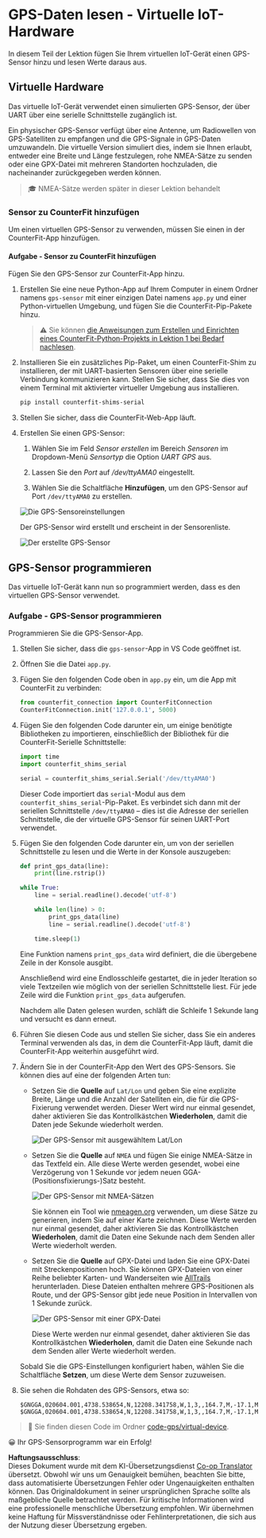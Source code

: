 <!--
CO_OP_TRANSLATOR_METADATA:
{
  "original_hash": "64f18a8f8aaa1fef5e7320e0992d8b3a",
  "translation_date": "2025-08-25T22:57:41+00:00",
  "source_file": "3-transport/lessons/1-location-tracking/virtual-device-gps-sensor.md",
  "language_code": "de"
}
-->
# GPS-Daten lesen - Virtuelle IoT-Hardware

In diesem Teil der Lektion fügen Sie Ihrem virtuellen IoT-Gerät einen GPS-Sensor hinzu und lesen Werte daraus aus.

## Virtuelle Hardware

Das virtuelle IoT-Gerät verwendet einen simulierten GPS-Sensor, der über UART über eine serielle Schnittstelle zugänglich ist.

Ein physischer GPS-Sensor verfügt über eine Antenne, um Radiowellen von GPS-Satelliten zu empfangen und die GPS-Signale in GPS-Daten umzuwandeln. Die virtuelle Version simuliert dies, indem sie Ihnen erlaubt, entweder eine Breite und Länge festzulegen, rohe NMEA-Sätze zu senden oder eine GPX-Datei mit mehreren Standorten hochzuladen, die nacheinander zurückgegeben werden können.

> 🎓 NMEA-Sätze werden später in dieser Lektion behandelt

### Sensor zu CounterFit hinzufügen

Um einen virtuellen GPS-Sensor zu verwenden, müssen Sie einen in der CounterFit-App hinzufügen.

#### Aufgabe - Sensor zu CounterFit hinzufügen

Fügen Sie den GPS-Sensor zur CounterFit-App hinzu.

1. Erstellen Sie eine neue Python-App auf Ihrem Computer in einem Ordner namens `gps-sensor` mit einer einzigen Datei namens `app.py` und einer Python-virtuellen Umgebung, und fügen Sie die CounterFit-Pip-Pakete hinzu.

    > ⚠️ Sie können [die Anweisungen zum Erstellen und Einrichten eines CounterFit-Python-Projekts in Lektion 1 bei Bedarf nachlesen](../../../1-getting-started/lessons/1-introduction-to-iot/virtual-device.md).

1. Installieren Sie ein zusätzliches Pip-Paket, um einen CounterFit-Shim zu installieren, der mit UART-basierten Sensoren über eine serielle Verbindung kommunizieren kann. Stellen Sie sicher, dass Sie dies von einem Terminal mit aktivierter virtueller Umgebung aus installieren.

    ```sh
    pip install counterfit-shims-serial
    ```

1. Stellen Sie sicher, dass die CounterFit-Web-App läuft.

1. Erstellen Sie einen GPS-Sensor:

    1. Wählen Sie im Feld *Sensor erstellen* im Bereich *Sensoren* im Dropdown-Menü *Sensortyp* die Option *UART GPS* aus.

    1. Lassen Sie den *Port* auf */dev/ttyAMA0* eingestellt.

    1. Wählen Sie die Schaltfläche **Hinzufügen**, um den GPS-Sensor auf Port `/dev/ttyAMA0` zu erstellen.

    ![Die GPS-Sensoreinstellungen](../../../../../translated_images/counterfit-create-gps-sensor.6385dc9357d85ad1d47b4abb2525e7651fd498917d25eefc5a72feab09eedc70.de.png)

    Der GPS-Sensor wird erstellt und erscheint in der Sensorenliste.

    ![Der erstellte GPS-Sensor](../../../../../translated_images/counterfit-gps-sensor.3fbb15af0a5367566f2f11324ef5a6f30861cdf2b497071a5e002b7aa473550e.de.png)

## GPS-Sensor programmieren

Das virtuelle IoT-Gerät kann nun so programmiert werden, dass es den virtuellen GPS-Sensor verwendet.

### Aufgabe - GPS-Sensor programmieren

Programmieren Sie die GPS-Sensor-App.

1. Stellen Sie sicher, dass die `gps-sensor`-App in VS Code geöffnet ist.

1. Öffnen Sie die Datei `app.py`.

1. Fügen Sie den folgenden Code oben in `app.py` ein, um die App mit CounterFit zu verbinden:

    ```python
    from counterfit_connection import CounterFitConnection
    CounterFitConnection.init('127.0.0.1', 5000)
    ```

1. Fügen Sie den folgenden Code darunter ein, um einige benötigte Bibliotheken zu importieren, einschließlich der Bibliothek für die CounterFit-Serielle Schnittstelle:

    ```python
    import time
    import counterfit_shims_serial
    
    serial = counterfit_shims_serial.Serial('/dev/ttyAMA0')
    ```

    Dieser Code importiert das `serial`-Modul aus dem `counterfit_shims_serial`-Pip-Paket. Es verbindet sich dann mit der seriellen Schnittstelle `/dev/ttyAMA0` – dies ist die Adresse der seriellen Schnittstelle, die der virtuelle GPS-Sensor für seinen UART-Port verwendet.

1. Fügen Sie den folgenden Code darunter ein, um von der seriellen Schnittstelle zu lesen und die Werte in der Konsole auszugeben:

    ```python
    def print_gps_data(line):
        print(line.rstrip())
    
    while True:
        line = serial.readline().decode('utf-8')
    
        while len(line) > 0:
            print_gps_data(line)
            line = serial.readline().decode('utf-8')
    
        time.sleep(1)
    ```

    Eine Funktion namens `print_gps_data` wird definiert, die die übergebene Zeile in der Konsole ausgibt.

    Anschließend wird eine Endlosschleife gestartet, die in jeder Iteration so viele Textzeilen wie möglich von der seriellen Schnittstelle liest. Für jede Zeile wird die Funktion `print_gps_data` aufgerufen.

    Nachdem alle Daten gelesen wurden, schläft die Schleife 1 Sekunde lang und versucht es dann erneut.

1. Führen Sie diesen Code aus und stellen Sie sicher, dass Sie ein anderes Terminal verwenden als das, in dem die CounterFit-App läuft, damit die CounterFit-App weiterhin ausgeführt wird.

1. Ändern Sie in der CounterFit-App den Wert des GPS-Sensors. Sie können dies auf eine der folgenden Arten tun:

    * Setzen Sie die **Quelle** auf `Lat/Lon` und geben Sie eine explizite Breite, Länge und die Anzahl der Satelliten ein, die für die GPS-Fixierung verwendet werden. Dieser Wert wird nur einmal gesendet, daher aktivieren Sie das Kontrollkästchen **Wiederholen**, damit die Daten jede Sekunde wiederholt werden.

      ![Der GPS-Sensor mit ausgewähltem Lat/Lon](../../../../../translated_images/counterfit-gps-sensor-latlon.008c867d75464fbe7f84107cc57040df565ac07cb57d2f21db37d087d470197d.de.png)

    * Setzen Sie die **Quelle** auf `NMEA` und fügen Sie einige NMEA-Sätze in das Textfeld ein. Alle diese Werte werden gesendet, wobei eine Verzögerung von 1 Sekunde vor jedem neuen GGA-(Positionsfixierungs-)Satz besteht.

      ![Der GPS-Sensor mit NMEA-Sätzen](../../../../../translated_images/counterfit-gps-sensor-nmea.c62eea442171e17e19528b051b104cfcecdc9cd18db7bc72920f29821ae63f73.de.png)

      Sie können ein Tool wie [nmeagen.org](https://www.nmeagen.org) verwenden, um diese Sätze zu generieren, indem Sie auf einer Karte zeichnen. Diese Werte werden nur einmal gesendet, daher aktivieren Sie das Kontrollkästchen **Wiederholen**, damit die Daten eine Sekunde nach dem Senden aller Werte wiederholt werden.

    * Setzen Sie die **Quelle** auf GPX-Datei und laden Sie eine GPX-Datei mit Streckenpositionen hoch. Sie können GPX-Dateien von einer Reihe beliebter Karten- und Wanderseiten wie [AllTrails](https://www.alltrails.com/) herunterladen. Diese Dateien enthalten mehrere GPS-Positionen als Route, und der GPS-Sensor gibt jede neue Position in Intervallen von 1 Sekunde zurück.

      ![Der GPS-Sensor mit einer GPX-Datei](../../../../../translated_images/counterfit-gps-sensor-gpxfile.8310b063ce8a425ccc8ebeec8306aeac5e8e55207f007d52c6e1194432a70cd9.de.png)

      Diese Werte werden nur einmal gesendet, daher aktivieren Sie das Kontrollkästchen **Wiederholen**, damit die Daten eine Sekunde nach dem Senden aller Werte wiederholt werden.

    Sobald Sie die GPS-Einstellungen konfiguriert haben, wählen Sie die Schaltfläche **Setzen**, um diese Werte dem Sensor zuzuweisen.

1. Sie sehen die Rohdaten des GPS-Sensors, etwa so:

    ```output
    $GNGGA,020604.001,4738.538654,N,12208.341758,W,1,3,,164.7,M,-17.1,M,,*67
    $GNGGA,020604.001,4738.538654,N,12208.341758,W,1,3,,164.7,M,-17.1,M,,*67
    ```

> 💁 Sie finden diesen Code im Ordner [code-gps/virtual-device](../../../../../3-transport/lessons/1-location-tracking/code-gps/virtual-device).

😀 Ihr GPS-Sensorprogramm war ein Erfolg!

**Haftungsausschluss**:  
Dieses Dokument wurde mit dem KI-Übersetzungsdienst [Co-op Translator](https://github.com/Azure/co-op-translator) übersetzt. Obwohl wir uns um Genauigkeit bemühen, beachten Sie bitte, dass automatisierte Übersetzungen Fehler oder Ungenauigkeiten enthalten können. Das Originaldokument in seiner ursprünglichen Sprache sollte als maßgebliche Quelle betrachtet werden. Für kritische Informationen wird eine professionelle menschliche Übersetzung empfohlen. Wir übernehmen keine Haftung für Missverständnisse oder Fehlinterpretationen, die sich aus der Nutzung dieser Übersetzung ergeben.